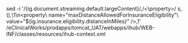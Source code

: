 sed -i '/{ig\.document\.streaming\.default\.largeContent}/,/\<\property\>/ s,\(</property>\),\1\n<property\ name="maxDistanceAllowedForInsuranceEligibility"\ value="${ig.insurance.eligibility.distanceInMiles}" \/>,1' /eClinicalWorks/prodapps/tomcat_UAT/webapps/ihub/WEB-INF/classes/resources/ihub-context.xml
